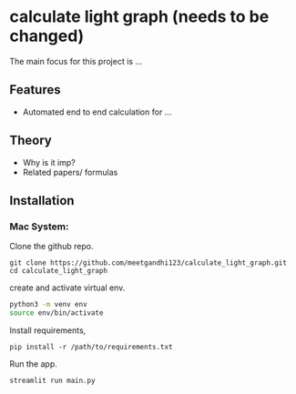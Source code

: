 # calculate light graph (needs to be changed)

The main focus for this project is ...

## Features
- Automated end to end calculation for ... 

## Theory
- Why is it imp?
- Related papers/ formulas

## Installation

### Mac System: 
Clone the github repo.
```
git clone https://github.com/meetgandhi123/calculate_light_graph.git
cd calculate_light_graph
```
create and activate virtual env.
```sh
python3 -m venv env
source env/bin/activate
```
Install requirements,
```
pip install -r /path/to/requirements.txt
```
Run the app.
```
streamlit run main.py 
```

